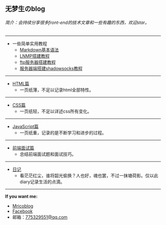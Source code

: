 ## 无梦生のblog
###### 简介：会持续分享很多front-end的技术文章和一些有趣的东西，欢迎star。
---
* 一些简单实用教程  
    * [Markdown基本语法](http://192.241.226.33/mdTeaching.html)   
    * [LNMP搭建教程](https://github.com/wumengsheng/blog/blob/gh-pages/LNMP搭建教程.md#1)  
    * [ftp服务器搭建教程](https://github.com/wumengsheng/blog/blob/gh-pages/ftp服务器搭建教程.md#5)   
    * [服务器端搭建shadowsocks教程](https://github.com/wumengsheng/blog/blob/gh-pages/服务器端搭建shadowsocks教程.md#7)  
    
---
* [HTML篇](https://github.com/wumengsheng/HTML)  
   * 一页纸薄，不足以记录html全部特性。  

--- 
* [CSS篇](https://github.com/wumengsheng/CSS)   
   * 一页纸轻，不足以详述css所有变化。

---
* [JavaScript篇](https://github.com/wumengsheng/JavaScript)  
   * 一页纸重，记录的是不断学习和进步的过程。

---
* [前端面试篇](https://github.com/wumengsheng/front-end-interview)  
   * 总结前端面试题和面试技巧。

---
* [日记](https://github.com/wumengsheng/diary/blob/master/README.md)  
   * 看茫茫红尘，谁将韶光偷换？人也好，魂也罢，不过一抹塘荷影。仅以此diary记录生活的点滴。
   
---
**If you want me:**  
* [Mricoblog](http://weibo.com/silverbulletxinyuan/profile?rightmod=1&wvr=6&mod=personinfo)  
* [Facebook](https://www.facebook.com/profile.php?id=100009527559735)  
* 邮箱：775329551@qq.com
      

